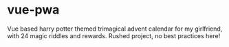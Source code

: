 # vue-pwa

Vue based harry potter themed trimagical advent calendar for my girlfriend, with 24 magic riddles and rewards. Rushed project, no best practices here!
